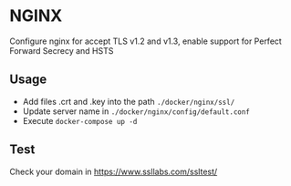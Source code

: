 # NGINX

Configure nginx for accept TLS v1.2 and v1.3, enable support for Perfect Forward Secrecy and HSTS

## Usage

* Add files .crt and .key into the path `./docker/nginx/ssl/`
* Update server name in `./docker/nginx/config/default.conf`
* Execute `docker-compose up -d`

## Test

Check your domain in https://www.ssllabs.com/ssltest/
